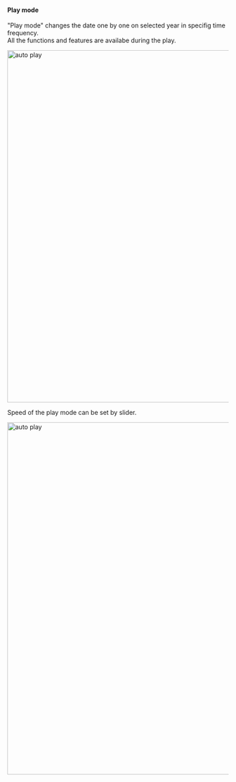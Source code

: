 #### Play mode

"Play mode" changes the date one by one on selected year in specifig time frequency.</br>
All the functions and features are availabe during the play.

<!--[alt text](../images/ndviautoplay.gif )-->

<img src="../../images/ndviautoplay.gif" alt="auto play" width="800" style="display: block; margin: 0;"/>

Speed of the play mode can be set by slider.

<img src="../../images/slider.gif" alt="auto play" width="800" style="display: block; margin: 0;"/>


<!--![alt text](../images/slider.gif)-->

